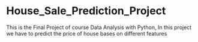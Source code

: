 # House_Sale_Prediction_Project
This is the Final Project of course Data Analysis with Python, In this project we have to predict the price of house bases on different features

